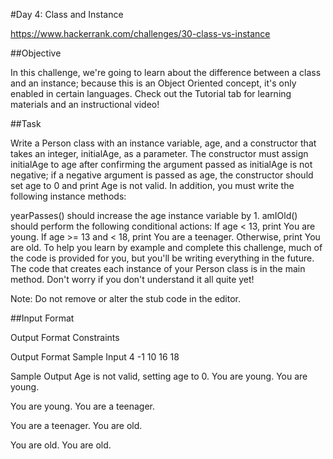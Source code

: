 #Day 4: Class and Instance

https://www.hackerrank.com/challenges/30-class-vs-instance

##Objective

In this challenge, we're going to learn about the difference between a class and an instance; because this is an Object Oriented concept, it's only enabled in certain languages. Check out the Tutorial tab for learning materials and an instructional video!

##Task

Write a Person class with an instance variable, age, and a constructor that takes an integer, initialAge, as a parameter. The constructor must assign initialAge to age after confirming the argument passed as initialAge is not negative; if a negative argument is passed as age, the constructor should set age to 0 and print Age is not valid. In addition, you must write the following instance methods:

yearPasses() should increase the age instance variable by 1.
amIOld() should perform the following conditional actions:
If age < 13, print You are young.
If age >= 13 and < 18, print You are a teenager.
Otherwise, print You are old.
To help you learn by example and complete this challenge, much of the code is provided for you, but you'll be writing everything in the future. The code that creates each instance of your Person class is in the main method. Don't worry if you don't understand it all quite yet!

Note: Do not remove or alter the stub code in the editor.

##Input Format

Output Format
Constraints

Output Format
Sample Input
4 -1 10 16 18

Sample Output
Age is not valid, setting age to 0. You are young. You are young.

You are young. You are a teenager.

You are a teenager. You are old.

You are old. You are old.